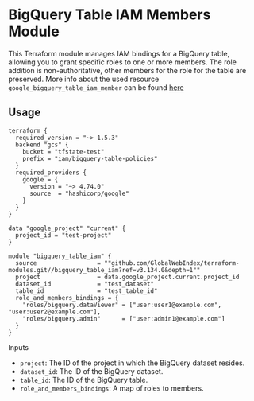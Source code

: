 # BigQuery Table IAM Members Module

This Terraform module manages IAM bindings for a BigQuery table, allowing you to grant specific roles to one or more members. The role addition is non-authoritative, other members for the role for the table are preserved. More info about the used resource `google_bigquery_table_iam_member` can be found [here](https://registry.terraform.io/providers/hashicorp/google/4.74.0/docs/resources/bigquery_table_iam)

## Usage

```hcl
terraform {
  required_version = "~> 1.5.3"
  backend "gcs" {
    bucket = "tfstate-test"
    prefix = "iam/bigquery-table-policies"
  }
  required_providers {
    google = {
      version = "~> 4.74.0"
      source  = "hashicorp/google"
    }
  }
}

data "google_project" "current" {
  project_id = "test-project"
}

module "bigquery_table_iam" {
  source                 = ""github.com/GlobalWebIndex/terraform-modules.git//bigquery_table_iam?ref=v3.134.0&depth=1""
  project                = data.google_project.current.project_id
  dataset_id             = "test_dataset"
  table_id               = "test_table_id"
  role_and_members_bindings = {
    "roles/bigquery.dataViewer" = ["user:user1@example.com", "user:user2@example.com"],
    "roles/bigquery.admin"      = ["user:admin1@example.com"]
  }
}
```

Inputs
* `project`: The ID of the project in which the BigQuery dataset resides.
* `dataset_id`: The ID of the BigQuery dataset.
* `table_id`: The ID of the BigQuery table.
* `role_and_members_bindings`: A map of roles to members.


